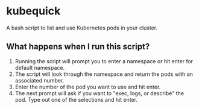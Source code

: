 # kubequick
A bash script to list and use Kubernetes pods in your cluster.


## What happens when I run this script?
1. Running the script will prompt you to enter a namespace or hit enter for default namespace.
2. The script will look through the namespace and return the pods with an associated number. 
3. Enter the number of the pod you want to use and hit enter.
4. The next prompt will ask if you want to "exec, logs, or describe" the pod. Type out one of the selections and hit enter.
